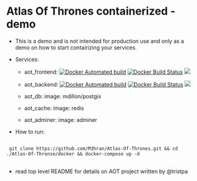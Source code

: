 
# Atlas Of Thrones containerized - demo
- This is a demo and is not intended for production use and only as a demo on how to start contairizing your services.
- Services:
   - aot_frontend:
[![Docker Automated build](https://img.shields.io/docker/automated/m3hran/aot_frontend.svg?style=flat-square)]()
[![Docker Build Status](https://img.shields.io/docker/build/m3hran/aot_frontend.svg?style=flat-square)]()
[![](https://images.microbadger.com/badges/image/m3hran/aot_frontend.svg)](https://microbadger.com/images/m3hran/aot_frontend)
   - aot_backend:
[![Docker Automated build](https://img.shields.io/docker/automated/m3hran/aot_backend.svg?style=flat-square)]()
[![Docker Build Status](https://img.shields.io/docker/build/m3hran/aot_backend.svg?style=flat-square)]()
[![](https://images.microbadger.com/badges/image/m3hran/aot_backend.svg)](https://microbadger.com/images/m3hran/aot_backend)
   - aot_db:
        image: mdillon/postgis

   - aot_cache:
        image: redis

   - aot_adminer:
        image: adminer

- How to run:

##
     git clone https://github.com/M3hran/Atlas-Of-Thrones.git && cd ./Atlas-Of-Thronse/docker && docker-compose up -d


## 
- read top level README for details on AOT project written by @tristpa
